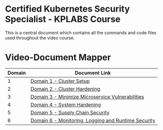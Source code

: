 # Certified Kubernetes Security Specialist - KPLABS Course

This is a central document which contains all the commands and code files used throughout the video course.

# Video-Document Mapper

| Domain | Document Link |
| ------ | ------ |
| 1 | [Domain 1 - Cluster Setup][PlDa] |
| 2 | [Domain 2 - Cluster Hardening][PlDb] |
| 3 | [Domain 3 - Minimize Microservice Vulnerabilities][PlDc]
| 4 | [Domain 4 - System Hardening][PlDe] |
| 5 | [Domain 5 - Supply Chain Security][PlDf] |
| 6 | [Domain 6 - Monitoring, Logging and Runtime Security][PlDg] |




   [PlDa]: <https://github.com/zealvora/certified-kubernetes-security-specialist/tree/master/domain-1-cluster-setup>
   [PlDb]: <https://github.com/zealvora/certified-kubernetes-security-specialist/tree/master/domain-2-cluster-hardening>
   [PlDc]: <https://github.com/zealvora/certified-kubernetes-security-specialist/tree/master/domain-3-minimize-microservice-vulnerability>
   [PlDe]: <https://github.com/zealvora/certified-kubernetes-security-specialist/tree/master/domain-4-system-hardening>
   [PlDf]: <https://github.com/zealvora/certified-kubernetes-security-specialist/tree/master/domain-5-supply-chain-security>
   [PlDg]: <https://github.com/zealvora/certified-kubernetes-security-specialist/tree/master/domain-6-monitor-log-runtimesec>
